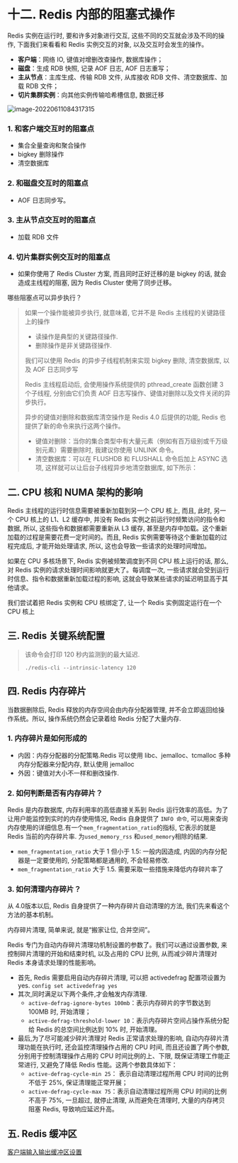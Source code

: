 # 十二.  Redis 内部的阻塞式操作

Redis 实例在运行时, 要和许多对象进行交互, 这些不同的交互就会涉及不同的操作, 下面我们来看看和 Redis 实例交互的对象, 以及交互时会发生的操作。

- **客户端**：网络 IO, 键值对增删改查操作, 数据库操作；
- **磁盘**：生成 RDB 快照, 记录 AOF 日志, AOF 日志重写；
- **主从节点**：主库生成、传输 RDB 文件, 从库接收 RDB 文件、清空数据库、加载 RDB 文件；
- **切片集群实例**：向其他实例传输哈希槽信息, 数据迁移

![image-20220611084317315](http://imgur.thinkgos.cn/imgur/202206110843722.png)

### 1. 和客户端交互时的阻塞点

- 集合全量查询和聚合操作
- bigkey 删除操作
- 清空数据库

### 2. 和磁盘交互时的阻塞点

- AOF 日志同步写。

### 3. 主从节点交互时的阻塞点

- 加载 RDB 文件

### 4. 切片集群实例交互时的阻塞点

- 如果你使用了 Redis Cluster 方案, 而且同时正好迁移的是 bigkey 的话, 就会造成主线程的阻塞, 因为 Redis Cluster 使用了同步迁移。

哪些阻塞点可以异步执行？

> 如果一个操作能被异步执行, 就意味着, 它并不是 Redis 主线程的关键路径上的操作
>
> - 读操作是典型的关键路径操作.
> - 删除操作是非关键路径操作.
>
> 我们可以使用 Redis 的异步子线程机制来实现 bigkey 删除, 清空数据库, 以及 AOF 日志同步写
>
> Redis 主线程启动后, 会使用操作系统提供的 pthread_create 函数创建 3 个子线程, 分别由它们负责 AOF 日志写操作、键值对删除以及文件关闭的异步执行。
>
> 异步的键值对删除和数据库清空操作是 Redis 4.0 后提供的功能, Redis 也提供了新的命令来执行这两个操作。
>
> - 键值对删除：当你的集合类型中有大量元素（例如有百万级别或千万级别元素）需要删除时, 我建议你使用 UNLINK 命令。
> - 清空数据库：可以在 FLUSHDB 和 FLUSHALL 命令后加上 ASYNC 选项, 这样就可以让后台子线程异步地清空数据库, 如下所示：

## 二. CPU 核和 NUMA 架构的影响

Redis 主线程的运行时信息需要被重新加载到另一个 CPU 核上, 而且, 此时, 另一个 CPU 核上的 L1、L2 缓存中, 并没有 Redis 实例之前运行时频繁访问的指令和数据, 所以, 这些指令和数据都需要重新从 L3 缓存, 甚至是内存中加载。这个重新加载的过程是需要花费一定时间的。而且, Redis 实例需要等待这个重新加载的过程完成后, 才能开始处理请求, 所以, 这也会导致一些请求的处理时间增加。

如果在 CPU 多核场景下, Redis 实例被频繁调度到不同 CPU 核上运行的话, 那么, 对 Redis 实例的请求处理时间影响就更大了。每调度一次, 一些请求就会受到运行时信息、指令和数据重新加载过程的影响, 这就会导致某些请求的延迟明显高于其他请求。

我们尝试着把 Redis 实例和 CPU 核绑定了, 让一个 Redis 实例固定运行在一个 CPU 核上

## 三. Redis 关键系统配置

> 该命令会打印 120 秒内监测到的最大延迟.
>
> `./redis-cli --intrinsic-latency 120` 

## 四. Redis 内存碎片

当数据删除后, Redis 释放的内存空间会由内存分配器管理, 并不会立即返回给操作系统。所以, 操作系统仍然会记录着给 Redis 分配了大量内存.

### 1. 内存碎片是如何形成的

- 内因：内存分配器的分配策略.Redis 可以使用 libc、jemalloc、tcmalloc 多种内存分配器来分配内存, 默认使用 jemalloc
- 外因：键值对大小不一样和删改操作.

### 2. 如何判断是否有内存碎片？

Redis 是内存数据库, 内存利用率的高低直接关系到 Redis 运行效率的高低。为了让用户能监控到实时的内存使用情况, Redis 自身提供了 `INFO 命令`, 可以用来查询内存使用的详细信息.有一个`mem_fragmentation_ratio`的指标, 它表示的就是 Redis 当前的内存碎片率. 为`used_memory_rss` 和`used_memory`相除的结果.

- `mem_fragmentation_ratio` 大于 1 但小于 1.5:  一般内因造成, 内因的内存分配器是一定要使用的, 分配策略都是通用的, 不会轻易修改.
- `mem_fragmentation_ratio` 大于 1.5. 需要采取一些措施来降低内存碎片率了

### 3. 如何清理内存碎片？

从 4.0版本以后, Redis 自身提供了一种内存碎片自动清理的方法, 我们先来看这个方法的基本机制。

内存碎片清理, 简单来说, 就是“搬家让位, 合并空间”。

Redis 专门为自动内存碎片清理功机制设置的参数了。我们可以通过设置参数, 来控制碎片清理的开始和结束时机, 以及占用的 CPU 比例, 从而减少碎片清理对 Redis 本身请求处理的性能影响。

- 首先, Redis 需要启用自动内存碎片清理, 可以把 activedefrag 配置项设置为 yes. `config set activedefrag yes`
- 其次,同时满足以下两个条件,才会触发内存清理.
  - `active-defrag-ignore-bytes 100mb`：表示内存碎片的字节数达到 100MB 时, 开始清理；
  - `active-defrag-threshold-lower 10`：表示内存碎片空间占操作系统分配给 Redis 的总空间比例达到 10% 时, 开始清理。
- 最后,为了尽可能减少碎片清理对 Redis 正常请求处理的影响, 自动内存碎片清理功能在执行时, 还会监控清理操作占用的 CPU 时间, 而且还设置了两个参数, 分别用于控制清理操作占用的 CPU 时间比例的上、下限, 既保证清理工作能正常进行, 又避免了降低 Redis 性能。这两个参数具体如下：
  - `active-defrag-cycle-min 25`： 表示自动清理过程所用 CPU 时间的比例不低于 25%, 保证清理能正常开展；
  - `active-defrag-cycle-max 75`：表示自动清理过程所用 CPU 时间的比例不高于 75%, 一旦超过, 就停止清理, 从而避免在清理时, 大量的内存拷贝阻塞 Redis, 导致响应延迟升高。

## 五. Redis 缓冲区

[客户端输入输出缓冲区设置](https://time.geekbang.org/column/article/291277)





